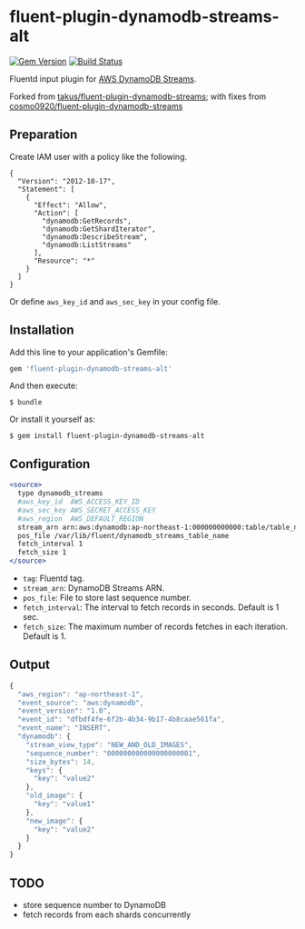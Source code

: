 # fluent-plugin-dynamodb-streams-alt

[![Gem Version](https://badge.fury.io/rb/fluent-plugin-dynamodb-streams-alt.svg)](http://badge.fury.io/rb/fluent-plugin-dynamodb-streams-alt)
[![Build Status](https://travis-ci.org/takus/fluent-plugin-dynamodb-streams-alt.svg?branch=master)](https://travis-ci.org/takus/fluent-plugin-dynamodb-streams-alt)


Fluentd input plugin for [AWS DynamoDB Streams](http://docs.aws.amazon.com/amazondynamodb/latest/developerguide/Streams.html).

Forked from [takus/fluent-plugin-dynamodb-streams](https://github.com/takus/fluent-plugin-dynamodb-streams); with fixes from [cosmo0920/fluent-plugin-dynamodb-streams](https://github.com/cosmo0920/fluent-plugin-dynamodb-streams)

## Preparation

Create IAM user with a policy like the following.

```
{
  "Version": "2012-10-17",
  "Statement": [
    {
      "Effect": "Allow",
      "Action": [
        "dynamodb:GetRecords",
        "dynamodb:GetShardIterator",
        "dynamodb:DescribeStream",
        "dynamodb:ListStreams"
      ],
      "Resource": "*"
    }
  ]
}
```

Or define `aws_key_id` and `aws_sec_key` in your config file.

## Installation

Add this line to your application's Gemfile:

```ruby
gem 'fluent-plugin-dynamodb-streams-alt'
```

And then execute:

    $ bundle

Or install it yourself as:

    $ gem install fluent-plugin-dynamodb-streams-alt

## Configuration

```apache
<source>
  type dynamodb_streams
  #aws_key_id  AWS_ACCESS_KEY_ID
  #aws_sec_key AWS_SECRET_ACCESS_KEY
  #aws_region  AWS_DEFAULT_REGION
  stream_arn arn:aws:dynamodb:ap-northeast-1:000000000000:table/table_name/stream/2015-01-01T00:00:00.000
  pos_file /var/lib/fluent/dynamodb_streams_table_name
  fetch_interval 1
  fetch_size 1
</source>
```

- `tag`: Fluentd tag.
- `stream_arn`: DynamoDB Streams ARN.
- `pos_file`: File to store last sequence number.
- `fetch_interval`: The interval to fetch records in seconds. Default is 1 sec.
- `fetch_size`: The maximum number of records fetches in each iteration. Default is 1.

## Output

```javascript
{
  "aws_region": "ap-northeast-1",
  "event_source": "aws:dynamodb",
  "event_version": "1.0",
  "event_id": "dfbdf4fe-6f2b-4b34-9b17-4b8caae561fa",
  "event_name": "INSERT",
  "dynamodb": {
    "stream_view_type": "NEW_AND_OLD_IMAGES",
    "sequence_number": "000000000000000000001",
    "size_bytes": 14,
    "keys": {
      "key": "value2"
    },
    "old_image": {
      "key": "value1"
    },
    "new_image": {
      "key": "value2"
    }
  }
}
```

## TODO

- store sequence number to DynamoDB
- fetch records from each shards concurrently
